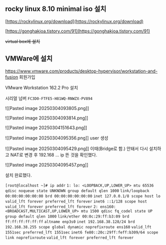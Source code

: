 
## rocky linux 8.10 minimal iso 설치
[https://rockylinux.org/download](https://rockylinux.org/download)

[https://gonghakjoa.tistory.com/91](https://gonghakjoa.tistory.com/91)


~~virtual box에 설치~~
## VMWare에 설치

https://www.vmware.com/products/desktop-hypervisor/workstation-and-fusion
회원가입

VMware Workstation 162.2 Pro 설치

시리얼 넘버
`FC3D0-FTFE5-H81WQ-RNWZX-PV894`


![[Pasted image 20250304093805.png]]

![[Pasted image 20250304093814.png]]

![[Pasted image 20250304151643.png]]

![[Pasted image 20250304095356.png]]
user 생성

![[Pasted image 20250304095429.png]]
이때(Bridge로 함.) 안돼서 다시 설치하고 NAT로 변경 후 192.168 ... ip 뜬 것을 확인했다.


![[Pasted image 20250304095457.png]]


설치 완료했다.


`[root@localhost ~]# ip addr`
`1: lo: <LOOPBACK,UP,LOWER_UP> mtu 65536 qdisc noqueue state UNKNOWN group default qlen 1000`
    `link/loopback 00:00:00:00:00:00 brd 00:00:00:00:00:00`
    `inet 127.0.0.1/8 scope host lo`
       `valid_lft forever preferred_lft forever`
    `inet6 ::1/128 scope host`
       `valid_lft forever preferred_lft forever`
`2: ens160: <BROADCAST,MULTICAST,UP,LOWER_UP> mtu 1500 qdisc fq_codel state UP group default qlen 1000`
    `link/ether 00:0c:29:ff:b3:09 brd ff:ff:ff:ff:ff:ff`
    `altname enp3s0`
    `inet 192.168.38.128/24 brd 192.168.38.255 scope global dynamic noprefixroute ens160`
       `valid_lft 1551sec preferred_lft 1551sec`
    `inet6 fe80::20c:29ff:feff:b309/64 scope link noprefixroute`
       `valid_lft forever preferred_lft forever`



